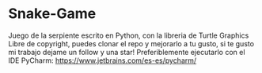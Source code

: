 # Snake-Game
Juego de la serpiente escrito en Python, con la libreria de Turtle Graphics
Libre de copyright, puedes clonar el repo y mejorarlo a tu gusto, si te gusto mi trabajo dejame un follow y una star!
Preferiblemente ejecutarlo con el IDE PyCharm: https://www.jetbrains.com/es-es/pycharm/
